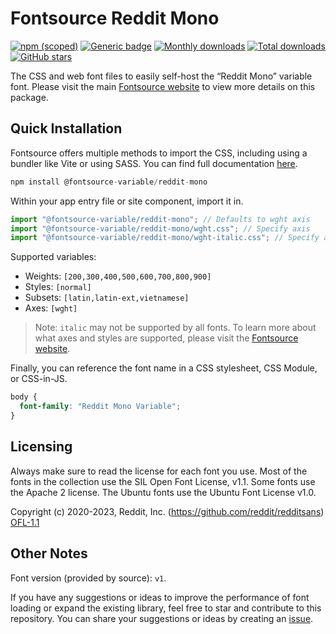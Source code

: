 # Fontsource Reddit Mono

[![npm (scoped)](https://img.shields.io/npm/v/@fontsource-variable/reddit-mono?color=brightgreen)](https://www.npmjs.com/package/@fontsource-variable/reddit-mono) [![Generic badge](https://img.shields.io/badge/fontsource-passing-brightgreen)](https://github.com/fontsource/fontsource) [![Monthly downloads](https://badgen.net/npm/dm/@fontsource-variable/reddit-mono)](https://github.com/fontsource/fontsource) [![Total downloads](https://badgen.net/npm/dt/@fontsource-variable/reddit-mono)](https://github.com/fontsource/fontsource) [![GitHub stars](https://img.shields.io/github/stars/fontsource/fontsource.svg?style=social&label=Star)](https://github.com/fontsource/fontsource/stargazers)

The CSS and web font files to easily self-host the “Reddit Mono” variable font. Please visit the main [Fontsource website](https://fontsource.org/fonts/reddit-mono) to view more details on this package.

## Quick Installation

Fontsource offers multiple methods to import the CSS, including using a bundler like Vite or using SASS. You can find full documentation [here](https://fontsource.org/docs/getting-started/introduction).

```javascript
npm install @fontsource-variable/reddit-mono
```

Within your app entry file or site component, import it in.

```javascript
import "@fontsource-variable/reddit-mono"; // Defaults to wght axis
import "@fontsource-variable/reddit-mono/wght.css"; // Specify axis
import "@fontsource-variable/reddit-mono/wght-italic.css"; // Specify axis and style
```

Supported variables:
- Weights: `[200,300,400,500,600,700,800,900]`
- Styles: `[normal]`
- Subsets: `[latin,latin-ext,vietnamese]`
- Axes: `[wght]`

> Note: `italic` may not be supported by all fonts. To learn more about what axes and styles are supported, please visit the [Fontsource website](https://fontsource.org/fonts/reddit-mono).

Finally, you can reference the font name in a CSS stylesheet, CSS Module, or CSS-in-JS.

```css
body {
  font-family: "Reddit Mono Variable";
}
```

## Licensing
Always make sure to read the license for each font you use. Most of the fonts in the collection use the SIL Open Font License, v1.1. Some fonts use the Apache 2 license. The Ubuntu fonts use the Ubuntu Font License v1.0.

Copyright (c) 2020-2023, Reddit, Inc. (https://github.com/reddit/redditsans)
[OFL-1.1](http://scripts.sil.org/OFL)

## Other Notes
Font version (provided by source): `v1`.

If you have any suggestions or ideas to improve the performance of font loading or expand the existing library, feel free to star and contribute to this repository. You can share your suggestions or ideas by creating an [issue](https://github.com/fontsource/fontsource/issues).
